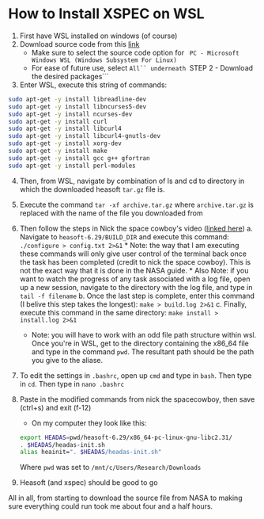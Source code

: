 # How to Install XSPEC on WSL 

1. First have WSL installed on windows (of course)
2. Download source code from this [link](https://heasarc.gsfc.nasa.gov/lheasoft/download.html)
    * Make sure to select the source code option for ``` PC - Microsoft Windows WSL (Windows Subsystem For Linux)```
    * For ease of future use, select ```All`` underneath ```STEP 2 - Download the desired packages```
3. Enter WSL, execute this string of commands: 
```sh
sudo apt-get -y install libreadline-dev
sudo apt-get -y install libncurses5-dev
sudo apt-get -y install ncurses-dev
sudo apt-get -y install curl
sudo apt-get -y install libcurl4
sudo apt-get -y install libcurl4-gnutls-dev
sudo apt-get -y install xorg-dev
sudo apt-get -y install make
sudo apt-get -y install gcc g++ gfortran
sudo apt-get -y install perl-modules
```
4. Then, from WSL, navigate by combination of ls and cd to directory in which the downloaded heasoft ```tar.gz``` file is. 
5. Execute the command ```tar -xf archive.tar.gz``` where ```archive.tar.gz``` is replaced with the name of the file you downloaded from 
6. Then follow the steps in Nick the space cowboy's video ([linked here](https://www.youtube.com/watch?v=3-gobnSEuDo))
    a. Navigate to ```heasoft-6.29/BUILD_DIR``` and execute this command: ```./configure > config.txt 2>&1```
        * Note: the way that I am executing these commands will only give user control of the terminal back once the task has been completed (credit to nick the space cowboy). This is not the exact way that it is done in the NASA guide.
        * Also Note: if you want to watch the progress of any task associated with a log file, open up a new session, navigate to the directory with the log file, and type in ```tail -f filename``` 
    b.  Once the last step is complete, enter this command (I belive this step takes the longest): ```make > build.log 2>&1```
    c. Finally, execute this command in the same directory: ```make install > install.log 2>&1```
    * Note: you will have to work with an odd file path structure within wsl. Once you're in WSL, get to the directory containing the x86_64 file and type in the command ```pwd```. The resultant path should be the path you give to the aliase.
7. To edit the settings in ```.bashrc```, open up ```cmd``` and type in ```bash```. Then type in ```cd```. Then type in ```nano .bashrc```
8. Paste in the modified commands from nick the spacecowboy, then save (ctrl+s) and exit (f-12)
   * On my computer they look like this: 
   ```sh
   export HEADAS=pwd/heasoft-6.29/x86_64-pc-linux-gnu-libc2.31/
   . $HEADAS/headas-init.sh
   alias heainit=". $HEADAS/headas-init.sh"
   ```
   
   Where ```pwd``` was set to ```/mnt/c/Users/Research/Downloads```
   
10. Heasoft (and xspec) should be good to go

All in all, from starting to download the source file from NASA to making sure everything could run took me about four and a half hours. 
